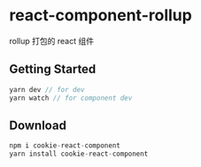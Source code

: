# react-component-rollup

rollup 打包的 react 组件

## Getting Started

```javascript
yarn dev // for dev
yarn watch // for component dev
```

## Download

```javascript
npm i cookie-react-component
yarn install cookie-react-component
```
